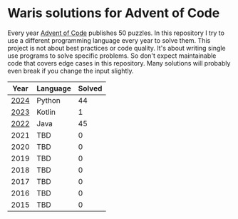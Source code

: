 # Waris solutions for Advent of Code

Every year [Advent of Code](https://adventofcode.com/) publishes 50 puzzles.
In this repository I try to use a different programming language every year to solve them.
This project is not about best practices or code quality.
It's about writing single use programs to solve specific problems.
So don't expect maintainable code that covers edge cases in this repository.
Many solutions will probably even break if you change the input slightly.

| Year                   | Language | Solved |
|------------------------|----------|--------|
| [2024](2024/Readme.md) | Python   | 44     |
| [2023](2023/Readme.md) | Kotlin   | 1      |
| [2022](2022/Readme.md) | Java     | 45     |
| 2021                   | TBD      | 0      |
| 2020                   | TBD      | 0      |
| 2019                   | TBD      | 0      |
| 2018                   | TBD      | 0      |
| 2017                   | TBD      | 0      |
| 2016                   | TBD      | 0      |
| 2015                   | TBD      | 0      |
